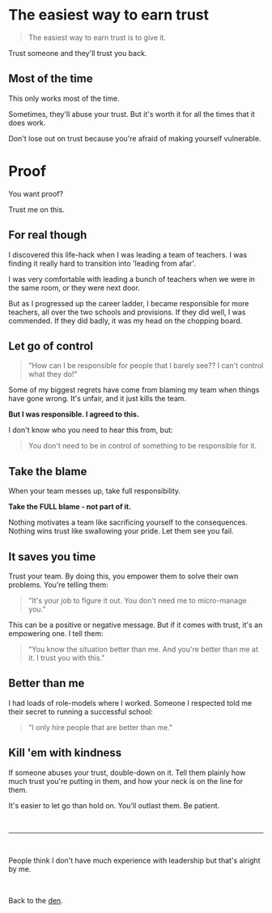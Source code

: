 # The easiest way to earn trust

> The easiest way to earn trust is to give it.

Trust someone and they'll trust you back.

## Most of the time

This only works most of the time.

Sometimes, they'll abuse your trust. But it's worth it for all the times that it does work.

Don't lose out on trust because you're afraid of making yourself vulnerable.

# Proof

You want proof? 

Trust me on this.

## For real though

I discovered this life-hack when I was leading a team of teachers. I was finding it really hard to transition into 'leading from afar'.

I was very comfortable with leading a bunch of teachers when we were in the same room, or they were next door.

But as I progressed up the career ladder, I became responsible for more teachers, all over the two schools and provisions. If they did well, I was commended. If they did badly, it was my head on the chopping board.

## Let go of control

> "How can I be responsible for people that I barely see?? I can't control what they do!"

Some of my biggest regrets have come from blaming my team when things have gone wrong. It's unfair, and it just kills the team.

**But I was responsible. I agreed to this.**

I don't know who you need to hear this from, but:

> You don't need to be in control of something to be responsible for it.

## Take the blame

When your team messes up, take full responsibility.

**Take the FULL blame - not part of it.**

Nothing motivates a team like sacrificing yourself to the consequences. Nothing wins trust like swallowing your pride. Let them see you fail.

## It saves you time

Trust your team. By doing this, you empower them to solve their own problems. You're telling them:

> "It's your job to figure it out. You don't need me to micro-manage you."

This can be a positive or negative message. But if it comes with trust, it's an empowering one. I tell them: 

> "You know the situation better than me. And you're better than me at it. I trust you with this."

## Better than me

I had loads of role-models where I worked. Someone I respected told me their secret to running a successful school:

> "I only hire people that are better than me."

## Kill 'em with kindness

If someone abuses your trust, double-down on it. Tell them plainly how much trust you're putting in them, and how your neck is on the line for them.

It's easier to let go than hold on. You'll outlast them. Be patient.

<br>

<hr>

<br>

People think I don't have much experience with leadership but that's alright by me.

<br>

Back to the [den](/wikiblogarden).

